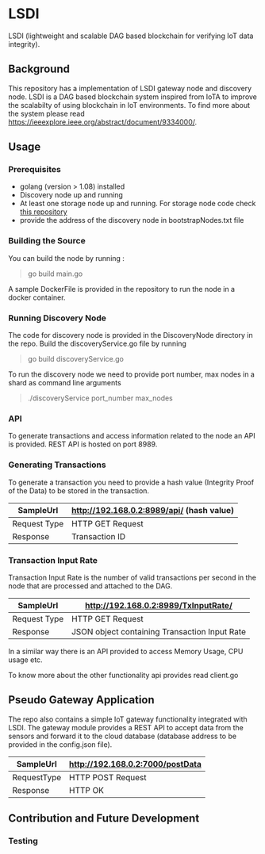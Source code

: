 # LSDI

LSDI (lightweight and scalable DAG based blockchain for verifying IoT data integrity).


## Background

This repository has a implementation of LSDI gateway node and discovery node. LSDI is a DAG based blockchain system inspired from IoTA to improve the scalabilty of using blockchain in IoT environments. To find more about the system please read https://ieeexplore.ieee.org/abstract/document/9334000/.

## Usage

### Prerequisites

- golang (version > 1.08) installed
- Discovery node up and running
- At least one storage node up and running. For storage node code check [this repository](https://github.com/sumanthcherupally/LSDI_SN)
- provide the address of the discovery node in bootstrapNodes.txt file

### Building the Source 

You can build the node by running :
> go build main.go 

A sample DockerFile is provided in the repository to run the node in a docker container.

### Running Discovery Node
The code for discovery node is provided in the DiscoveryNode directory in the repo. Build the discoveryService.go file by running
> go build discoveryService.go

To run the discovery node we need to provide port number, max nodes in a shard as command line arguments
> ./discoveryService port_number max_nodes


### API

To generate transactions and access information related to the node an API is provided. REST API is hosted on port 8989.

### Generating Transactions

To generate a transaction you need to provide a hash value (Integrity Proof of the Data) to be stored in the transaction.

SampleUrl    | http://192.168.0.2:8989/api/ (hash value)
---          | ---
Request Type | HTTP GET Request
Response     | Transaction ID

### Transaction Input Rate

Transaction Input Rate is the number of valid transactions per second in the node that are processed and attached to the DAG. 

SampleUrl    | http://192.168.0.2:8989/TxInputRate/
---          | ---
Request Type | HTTP GET Request
Response     | JSON object containing Transaction Input Rate

In a similar way there is an API provided to access Memory Usage, CPU usage etc.

To know more about the other functionality api provides read client.go 

## Pseudo Gateway Application

The repo also contains a simple IoT gateway functionality integrated with LSDI. The gateway module provides a REST API to accept data from the sensors and forward it to the cloud database (database address to be provided in the config.json file). 

SampleUrl   | http://192.168.0.2:7000/postData 
---         | ---
RequestType | HTTP POST Request
Response    | HTTP OK 


## Contribution and Future Development

### Testing 


